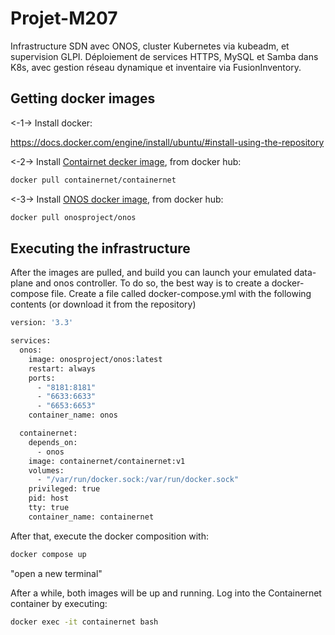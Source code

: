 # Projet-M207
Infrastructure SDN avec ONOS, cluster Kubernetes via kubeadm, et supervision GLPI. Déploiement de services HTTPS, MySQL et Samba dans K8s, avec gestion réseau dynamique et inventaire via FusionInventory.

## Getting docker images

<-1-> Install docker:

https://docs.docker.com/engine/install/ubuntu/#install-using-the-repository

<-2-> Install [Contairnet decker image](https://hub.docker.com/r/onosproject/onos), from docker hub:

```bash
docker pull containernet/containernet
```

<-3-> Install [ONOS docker image](https://hub.docker.com/r/containernet/containernet), from docker hub:

```bash
docker pull onosproject/onos
```

## Executing the infrastructure
After the images are pulled, and build you can launch your emulated data-plane and onos controller. To do so, the best way is to create a docker-compose file. Create a file called docker-compose.yml with the following contents (or download it from the repository)

```bash
version: '3.3'

services:
  onos:
    image: onosproject/onos:latest
    restart: always
    ports:
      - "8181:8181"
      - "6633:6633"
      - "6653:6653"
    container_name: onos

  containernet: 
    depends_on: 
      - onos
    image: containernet/containernet:v1
    volumes:
      - "/var/run/docker.sock:/var/run/docker.sock"      
    privileged: true
    pid: host
    tty: true
    container_name: containernet
```

After that, execute the docker composition with:

```bash
docker compose up
```

"open a new terminal"

After a while, both images will be up and running. Log into the Containernet container by executing:

```bash
docker exec -it containernet bash
```

